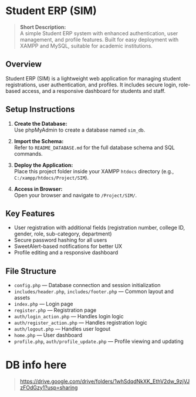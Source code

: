 # Student ERP (SIM)

> **Short Description:**  
> A simple Student ERP system with enhanced authentication, user management, and profile features. Built for easy deployment with XAMPP and MySQL, suitable for academic institutions.

## Overview

Student ERP (SIM) is a lightweight web application for managing student registrations, user authentication, and profiles. It includes secure login, role-based access, and a responsive dashboard for students and staff.

## Setup Instructions

1. **Create the Database:**  
   Use phpMyAdmin to create a database named `sim_db`.

2. **Import the Schema:**  
   Refer to `README_DATABASE.md` for the full database schema and SQL commands.

3. **Deploy the Application:**  
   Place this project folder inside your XAMPP `htdocs` directory (e.g., `C:/xampp/htdocs/Project/SIM`).

4. **Access in Browser:**  
   Open your browser and navigate to `/Project/SIM/`.

## Key Features

- User registration with additional fields (registration number, college ID, gender, role, sub-category, department)
- Secure password hashing for all users
- SweetAlert-based notifications for better UX
- Profile editing and a responsive dashboard

## File Structure

- `config.php` — Database connection and session initialization
- `includes/header.php`, `includes/footer.php` — Common layout and assets
- `index.php` — Login page
- `register.php` — Registration page
- `auth/login_action.php` — Handles login logic
- `auth/register_action.php` — Handles registration logic
- `auth/logout.php` — Handles user logout
- `home.php` — User dashboard
- `profile.php`, `auth/profile_update.php` — Profile viewing and updating

# DB info here
> https://drive.google.com/drive/folders/1whSdqdNkXK_EthV2dw_9zjVJzFOdGzy1?usp=sharing